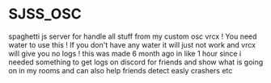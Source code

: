 # SJSS_OSC
spaghetti js server for handle all stuff from my custom osc vrcx ! You need water to use this ! If you don't have any water it will just not work and vrcx will give you no logs !
this was made 6 month ago in like 1 hour since i needed something to get logs on discord for friends and show what is going on in my rooms and can also help friends detect easly crashers etc

